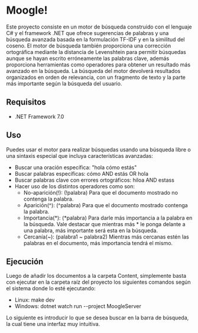 Moogle!
=====================

Este proyecto consiste en un motor de búsqueda construido con el lenguaje C# y el framework .NET que ofrece sugerencias de palabras y una búsqueda avanzada basada en la formulación TF-IDF y en la similitud del coseno. El motor de búsqueda también proporciona una corrección ortográfica mediante la distancia de Levenshtein para permitir búsquedas aunque se hayan escrito erróneamente las palabras clave, además proporciona herramientas como operadores para obtener un resultado más avanzado en la búsqueda. La búsqueda del motor devolverá resultados organizados en orden de relevancia, con un fragmento de texto y la parte más importante según la búsqueda del usuario.

Requisitos
-----
- .NET Framework 7.0

Uso
-----
Puedes usar el motor para realizar búsquedas usando una búsqueda libre o una sintaxis especial que incluya características avanzadas:

- Buscar una oración específica: "hola cómo estás"
- Buscar palabras específicas: cómo AND estás OR hola
- Buscar palabras clave con errores ortográficos: hiloa AND estass
- Hacer uso de los distintos operadores como son:
    - No-aparición(!): (!palabra) Para que el documento mostrado no contenga la palabra.
    - Aparición(^): (^palabra) Para que el documento mostrado contenga la palabra.
    - Importancia(*): (*palabra) Para darle más importancia a la palabra en la búsqueda. Vale destacar que mientras más * le ponga delante a una palabra, más importante será esta en la búsqueda.
    - Cercanía(~): (palabra1 ~ palabra2) Mientras más cercanas estén las palabras en el documento, más importancia tendrá el mismo.

Ejecución
-----
Luego de añadir los documentos a la carpeta Content, simplemente basta con ejecutar en la carpeta raíz del proyecto los siguientes comandos según el sistema donde lo esté ejecutando:
- Linux: make dev
- Windows: dotnet watch run --project MoogleServer

Lo siguiente es introducir lo que se desea buscar en la barra de búsqueda, la cual tiene una interfaz muy intuitiva.
